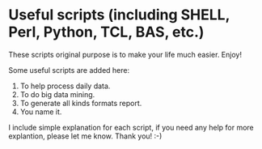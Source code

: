 # Useful scripts (including SHELL, Perl, Python, TCL, BAS, etc.)

These scripts original purpose is to make your life much easier. Enjoy!

Some useful scripts are added here:
1. To help process daily data.
2. To do big data mining.
3. To generate all kinds formats report.
4. You name it.

I include simple explanation for each script, if you need any help for more explantion, please let me know.
Thank you! :-)

